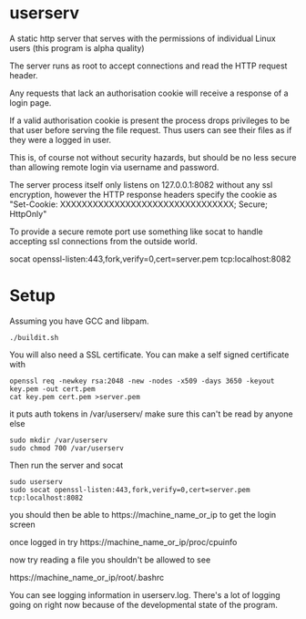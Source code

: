 userserv
========
A static http server that serves with the permissions of individual Linux users
(this program is alpha quality)

The server runs as root to accept connections and read the HTTP request
header.

Any requests that lack an authorisation cookie will receive a response
of a login page.

If a valid authorisation cookie is present the process drops privileges
to be that user before serving the file request.  Thus users can see 
their files as if they were a logged in user.

This is, of course not without security hazards, but should be no less
secure than allowing remote login via username and password.

The server process itself only listens on 127.0.0.1:8082 without any ssl
encryption, however the HTTP response headers specify the cookie as 
"Set-Cookie: XXXXXXXXXXXXXXXXXXXXXXXXXXXXXXXX; Secure; HttpOnly"

To provide a secure remote port use something like socat to handle
accepting ssl connections from the outside world.

socat openssl-listen:443,fork,verify=0,cert=server.pem  tcp:localhost:8082

Setup
=====

Assuming you have GCC and libpam.

    ./buildit.sh


You will also need a SSL certificate.   You can make a self signed certificate with

    openssl req -newkey rsa:2048 -new -nodes -x509 -days 3650 -keyout key.pem -out cert.pem
    cat key.pem cert.pem >server.pem


it puts auth tokens in /var/userserv/  make sure this can't be read by anyone else

    sudo mkdir /var/userserv
    sudo chmod 700 /var/userserv


Then run the server and socat

    sudo userserv
    sudo socat openssl-listen:443,fork,verify=0,cert=server.pem  tcp:localhost:8082


you should then be able to https://machine_name_or_ip to get the login screen

once logged in try https://machine_name_or_ip/proc/cpuinfo

now try reading a file you shouldn't be allowed to see 

https://machine_name_or_ip/root/.bashrc

You can see logging information in userserv.log.  There's a lot of logging going on
right now because of the developmental state of the program.

